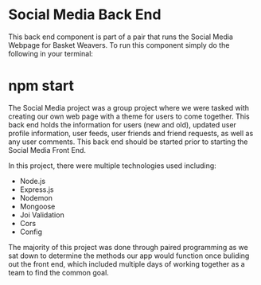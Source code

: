 # Social Media Back End

This back end component is part of a pair that runs the Social Media Webpage for Basket Weavers. To run this component simply do the following in your terminal:
# npm start

The Social Media project was a group project where we were tasked with creating our own web page with a theme for users to come together. This back end holds the information for users (new and old), updated user profile information, user feeds, user friends and friend requests, as well as any user comments. This back end should be started prior to starting the Social Media Front End. 

In this project, there were multiple technologies used including:
- Node.js
- Express.js
- Nodemon
- Mongoose
- Joi Validation
- Cors
- Config

The majority of this project was done through paired programming as we sat down to determine the methods our app would function once buliding out the front end, which included multiple days of working together as a team to find the common goal. 
